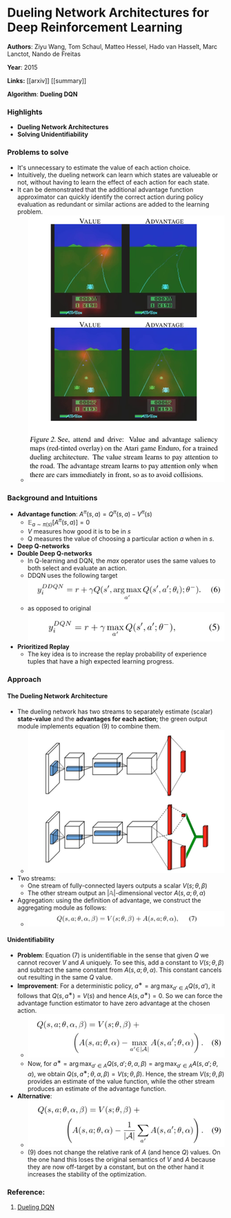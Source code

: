 # Dueling Network Architectures for Deep Reinforcement Learning

**Authors**: Ziyu Wang, Tom Schaul, Matteo Hessel, Hado van Hasselt, Marc Lanctot, Nando de Freitas

**Year**: 2015

**Links:** [[arxiv]] [[summary]]

**Algorithm**: **Dueling DQN**

### Highlights

- **Dueling Network Architectures**
- **Solving Unidentifiability**

### Problems to solve

- It's unnecessary to estimate the value of each action choice.
- Intuitively, the dueling network can learn which states are valueable or not, without having to learn the effect of each action for each state. 
- It can be demonstrated that the additional advantage function approximator can quickly identify the correct action during policy evaluation as redundant or similar actions are added to the learning problem.
  - ![003-2](assets/003-2.png)

### Background and Intuitions

- **Advantage function​**: $A^\pi(s,a)= Q^\pi(s,a)-V^\pi(s)$
  - $\mathbb{E}_{a\sim\pi(s)}[A^\pi(s,a)]=0$
  - $V$ measures how good it is to be in $s$
  - Q measures the value of choosing a particular action $a$ when in $s$.
- **Deep Q-networks**
- **Double Deep Q-networks**
  - In Q-learning and DQN, the $max$ operator uses the same values to both select and evaluate an action.
  - DDQN uses the following target![20](assets/20.png)
  - as opposed to original![21](assets/21.png)
- **Prioritized Replay**
  - The key idea is to increase the replay probability of experience tuples that have a high expected learning progress.

### Approach

#### The Dueling Network Architecture

- The dueling network has two streams to separately estimate (scalar) **state-value** and the **advantages for each action**; the green output module implements equation (9) to combine them.
  - ![003-1](assets/003-1.png)
- Two streams:
  - One stream of fully-connected layers outputs a scalar $V(s;\theta,\beta)$
  - The other stream output an $|\mathbb{A}|$-dimensional vector $A(s,a;\theta,\alpha)$
- Aggregation: using the definition of advantage, we construct the aggregating module as follows:
  - ![003-3](assets/003-3.png)

#### Unidentifiability

- **Problem**: Equation (7) is unidentifiable in the sense that given $Q$ we cannot recover $V$ and $A$ uniquely. To see this, add a constant to $V (s; θ, β)$ and subtract the same constant from $A(s, a; θ, α)$. This constant cancels out resulting in the same $Q$ value.
- **Improvement**: For a deterministic policy, $a^∗ = \arg{\max}_{a′∈A} Q(s,a')$, it follows
  that $Q(s, a^∗) = V (s)$ and hence $A(s, a^∗) = 0$. So we can force the advantage function estimator to have zero advantage at the chosen action.
  - ![003-4](assets/003-4.png)
  - Now, for $a^∗ = \arg \max _{a'∈A}Q(s, a'; θ, α, β) = \arg \max_{a'∈A} A(s, a'; θ, α)$, we obtain $Q(s, a^∗; θ, α, β) = V (s; θ, β)$. Hence, the stream $V (s; θ, β)$ provides an estimate of the value function, while the other stream produces an estimate of the advantage function.
- **Alternative**: 
  - ![003-5](assets/003-5.png)
  - (9) does not change the relative rank of $A$ (and hence $Q$) values. On the one hand this loses the original semantics of $V$ and $A$ because they are now off-target by a constant, but on the other hand it increases the stability of the optimization.

### Reference:

1. [Dueling DQN](https://zhuanlan.zhihu.com/p/66069958)
